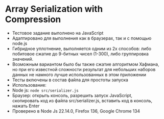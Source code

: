 # Array Serialization with Compression
* Тестовое задание выполнено на JavaScript
* Адаптировано для выполнения как в браузерах, так и с помощью node.js
* Гибридное уплотнение, выполняется одним из 2х способов: либо побитовое сжатие до 9-битных чисел (1-300), либо группировка значений.
* Возможным вариантом было бы также сжатие алгоритмом Хафмана, но при его известной сложности результат для небольших наборов данных не намного лучше использованных в этом приложении
* Тесты включены в состав файла для простоты запуска
* Использование:
* Node js: `node src/serializer.js`
* Браузер: открыть консоль, разрешить запуск JavaScript, скопировать код из файла src/serializer.js, вставить код в консоль, нажать Enter
* Проверено в Node Js 22.14.0, Firefox 136, Google Chrome 134
